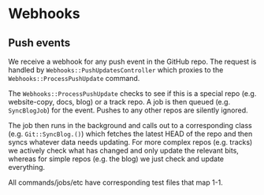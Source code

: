 # Webhooks

## Push events

We receive a webhook for any push event in the GitHub repo.
The request is handled by `Webhooks::PushUpdatesController` which proxies to the `Webhooks::ProcessPushUpdate` command.

The `Webhooks::ProcessPushUpdate` checks to see if this is a special repo (e.g. website-copy, docs, blog) or a track repo.
A job is then queued (e.g. `SyncBlogJob`) for the event.
Pushes to any other repos are silently ignored.

The job then runs in the background and calls out to a corresponding class (e.g. `Git::SyncBlog.()`) which fetches the latest HEAD of the repo and then syncs whatever data needs updating.
For more complex repos (e.g. tracks) we actively check what has changed and only update the relevant bits, whereas for simple repos (e.g. the blog) we just check and update everything.

All commands/jobs/etc have corresponding test files that map 1-1.
